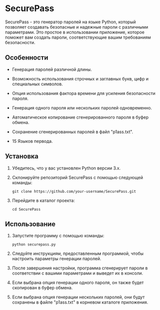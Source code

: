 # SecurePass

SecurePass - это генератор паролей на языке Python, который позволяет создавать безопасные и надежные пароли с различными параметрами. Это простое в использовании приложение, которое поможет вам создать пароли, соответствующие вашим требованиям безопасности.

## Особенности

- Генерация паролей различной длины.
- Возможность использования строчных и заглавных букв, цифр и специальных символов.
- Опция использования фактора времени для усиления безопасности пароля.
- Генерация одного пароля или нескольких паролей одновременно.
- Автоматическое копирование сгенерированного пароля в буфер обмена.
- Сохранение сгенерированных паролей в файл "p1ass.txt".

- 15 Языков первода.

## Установка

1. Убедитесь, что у вас установлен Python версии 3.x.
2. Склонируйте репозиторий SecurePass с помощью следующей команды:

   ```
   git clone https://github.com/your-username/SecurePass.git
   ```

3. Перейдите в каталог проекта:

   ```
   cd SecurePass
   ```

## Использование

1. Запустите программу с помощью команды:

   ```
   python securepass.py
   ```

2. Следуйте инструкциям, предоставленным программой, чтобы настроить параметры генерации паролей.
3. После завершения настройки, программа сгенерирует пароли в соответствии с вашими параметрами и выведет их в консоли.
4. Если выбрана опция генерации одного пароля, он также будет скопирован в буфер обмена.
5. Если выбрана опция генерации нескольких паролей, они будут сохранены в файле "p1ass.txt" в корневом каталоге приложения.

